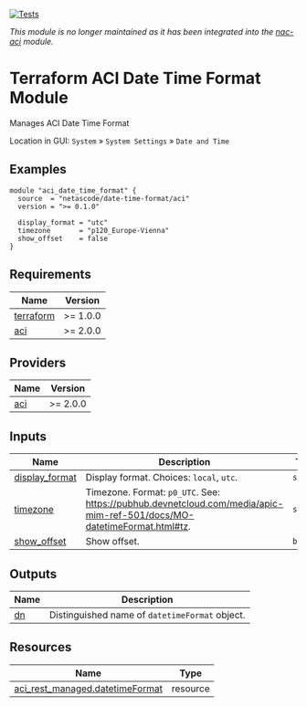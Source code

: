 <!-- BEGIN_TF_DOCS -->
[![Tests](https://github.com/netascode/terraform-aci-date-time-format/actions/workflows/test.yml/badge.svg)](https://github.com/netascode/terraform-aci-date-time-format/actions/workflows/test.yml)

*This module is no longer maintained as it has been integrated into the [nac-aci](https://github.com/netascode/terraform-aci-nac-aci) module.*

# Terraform ACI Date Time Format Module

Manages ACI Date Time Format

Location in GUI:
`System` » `System Settings` » `Date and Time`

## Examples

```hcl
module "aci_date_time_format" {
  source  = "netascode/date-time-format/aci"
  version = ">= 0.1.0"

  display_format = "utc"
  timezone       = "p120_Europe-Vienna"
  show_offset    = false
}
```

## Requirements

| Name | Version |
|------|---------|
| <a name="requirement_terraform"></a> [terraform](#requirement\_terraform) | >= 1.0.0 |
| <a name="requirement_aci"></a> [aci](#requirement\_aci) | >= 2.0.0 |

## Providers

| Name | Version |
|------|---------|
| <a name="provider_aci"></a> [aci](#provider\_aci) | >= 2.0.0 |

## Inputs

| Name | Description | Type | Default | Required |
|------|-------------|------|---------|:--------:|
| <a name="input_display_format"></a> [display\_format](#input\_display\_format) | Display format. Choices: `local`, `utc`. | `string` | `"local"` | no |
| <a name="input_timezone"></a> [timezone](#input\_timezone) | Timezone. Format: `p0_UTC`. See: https://pubhub.devnetcloud.com/media/apic-mim-ref-501/docs/MO-datetimeFormat.html#tz. | `string` | `"p0_UTC"` | no |
| <a name="input_show_offset"></a> [show\_offset](#input\_show\_offset) | Show offset. | `bool` | `true` | no |

## Outputs

| Name | Description |
|------|-------------|
| <a name="output_dn"></a> [dn](#output\_dn) | Distinguished name of `datetimeFormat` object. |

## Resources

| Name | Type |
|------|------|
| [aci_rest_managed.datetimeFormat](https://registry.terraform.io/providers/CiscoDevNet/aci/latest/docs/resources/rest_managed) | resource |
<!-- END_TF_DOCS -->